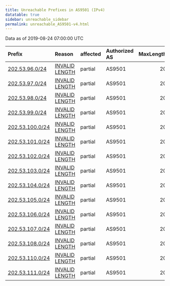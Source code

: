 ```yaml
---
title: Unreachable Prefixes in AS9501 (IPv4)
datatable: true
sidebar: unreachable_sidebar
permalink: unreachable_AS9501-v4.html
---
```


Data as of 2019-08-24 07:00:00 UTC


<div class="datatable-begin"></div>

| Prefix                                                   | Reason                                                                                                   | affected   | Authorized AS   |   MaxLength | Anchor                                       |   unreachable /24s |
|:---------------------------------------------------------|:---------------------------------------------------------------------------------------------------------|:-----------|:----------------|------------:|:---------------------------------------------|-------------------:|
| [202.53.96.0/24](https://stat.ripe.net/202.53.96.0/24)   | [INVALID LENGTH](https://rpki-validator.ripe.net/announcement-preview?asn=AS9501&prefix=202.53.96.0/24)  | partial    | AS9501          |          20 | [APNIC](unreachable_APNIC_RPKI_Root-v4.html) |                  1 |
| [202.53.97.0/24](https://stat.ripe.net/202.53.97.0/24)   | [INVALID LENGTH](https://rpki-validator.ripe.net/announcement-preview?asn=AS9501&prefix=202.53.97.0/24)  | partial    | AS9501          |          20 | [APNIC](unreachable_APNIC_RPKI_Root-v4.html) |                  1 |
| [202.53.98.0/24](https://stat.ripe.net/202.53.98.0/24)   | [INVALID LENGTH](https://rpki-validator.ripe.net/announcement-preview?asn=AS9501&prefix=202.53.98.0/24)  | partial    | AS9501          |          20 | [APNIC](unreachable_APNIC_RPKI_Root-v4.html) |                  1 |
| [202.53.99.0/24](https://stat.ripe.net/202.53.99.0/24)   | [INVALID LENGTH](https://rpki-validator.ripe.net/announcement-preview?asn=AS9501&prefix=202.53.99.0/24)  | partial    | AS9501          |          20 | [APNIC](unreachable_APNIC_RPKI_Root-v4.html) |                  1 |
| [202.53.100.0/24](https://stat.ripe.net/202.53.100.0/24) | [INVALID LENGTH](https://rpki-validator.ripe.net/announcement-preview?asn=AS9501&prefix=202.53.100.0/24) | partial    | AS9501          |          20 | [APNIC](unreachable_APNIC_RPKI_Root-v4.html) |                  1 |
| [202.53.101.0/24](https://stat.ripe.net/202.53.101.0/24) | [INVALID LENGTH](https://rpki-validator.ripe.net/announcement-preview?asn=AS9501&prefix=202.53.101.0/24) | partial    | AS9501          |          20 | [APNIC](unreachable_APNIC_RPKI_Root-v4.html) |                  1 |
| [202.53.102.0/24](https://stat.ripe.net/202.53.102.0/24) | [INVALID LENGTH](https://rpki-validator.ripe.net/announcement-preview?asn=AS9501&prefix=202.53.102.0/24) | partial    | AS9501          |          20 | [APNIC](unreachable_APNIC_RPKI_Root-v4.html) |                  1 |
| [202.53.103.0/24](https://stat.ripe.net/202.53.103.0/24) | [INVALID LENGTH](https://rpki-validator.ripe.net/announcement-preview?asn=AS9501&prefix=202.53.103.0/24) | partial    | AS9501          |          20 | [APNIC](unreachable_APNIC_RPKI_Root-v4.html) |                  1 |
| [202.53.104.0/24](https://stat.ripe.net/202.53.104.0/24) | [INVALID LENGTH](https://rpki-validator.ripe.net/announcement-preview?asn=AS9501&prefix=202.53.104.0/24) | partial    | AS9501          |          20 | [APNIC](unreachable_APNIC_RPKI_Root-v4.html) |                  1 |
| [202.53.105.0/24](https://stat.ripe.net/202.53.105.0/24) | [INVALID LENGTH](https://rpki-validator.ripe.net/announcement-preview?asn=AS9501&prefix=202.53.105.0/24) | partial    | AS9501          |          20 | [APNIC](unreachable_APNIC_RPKI_Root-v4.html) |                  1 |
| [202.53.106.0/24](https://stat.ripe.net/202.53.106.0/24) | [INVALID LENGTH](https://rpki-validator.ripe.net/announcement-preview?asn=AS9501&prefix=202.53.106.0/24) | partial    | AS9501          |          20 | [APNIC](unreachable_APNIC_RPKI_Root-v4.html) |                  1 |
| [202.53.107.0/24](https://stat.ripe.net/202.53.107.0/24) | [INVALID LENGTH](https://rpki-validator.ripe.net/announcement-preview?asn=AS9501&prefix=202.53.107.0/24) | partial    | AS9501          |          20 | [APNIC](unreachable_APNIC_RPKI_Root-v4.html) |                  1 |
| [202.53.108.0/24](https://stat.ripe.net/202.53.108.0/24) | [INVALID LENGTH](https://rpki-validator.ripe.net/announcement-preview?asn=AS9501&prefix=202.53.108.0/24) | partial    | AS9501          |          20 | [APNIC](unreachable_APNIC_RPKI_Root-v4.html) |                  1 |
| [202.53.110.0/24](https://stat.ripe.net/202.53.110.0/24) | [INVALID LENGTH](https://rpki-validator.ripe.net/announcement-preview?asn=AS9501&prefix=202.53.110.0/24) | partial    | AS9501          |          20 | [APNIC](unreachable_APNIC_RPKI_Root-v4.html) |                  1 |
| [202.53.111.0/24](https://stat.ripe.net/202.53.111.0/24) | [INVALID LENGTH](https://rpki-validator.ripe.net/announcement-preview?asn=AS9501&prefix=202.53.111.0/24) | partial    | AS9501          |          20 | [APNIC](unreachable_APNIC_RPKI_Root-v4.html) |                  1 |

<div class="datatable-end"></div>
